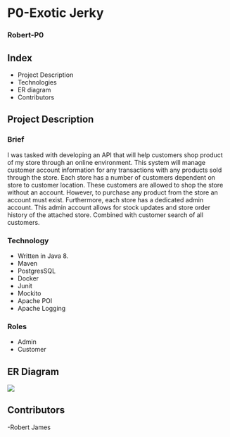 # P0-Exotic Jerky
### Robert-P0

## Index
- Project Description
- Technologies
- ER diagram
- Contributors

## Project Description

### Brief

I was tasked with developing an API that will help customers shop product of my store through an online environment.
This system will manage customer account information for any transactions with any products sold through the store. 
Each store has a number of customers dependent on store to customer location. These customers are allowed to shop the
store without an account. However, to purchase any product from the store an account must exist. Furthermore, 
each store has a dedicated admin account. This admin account allows for stock updates and store order history of the 
attached store. Combined with customer search of all customers.


### Technology
- Written in Java 8.
- Maven
- PostgresSQL
- Docker
- Junit
- Mockito
- Apache POI
- Apache Logging


### Roles
- Admin
- Customer


## ER Diagram
<img src="S:\WorkFiles\Git\Revature\Robert-P0\ERD.png">

## Contributors
-Robert James